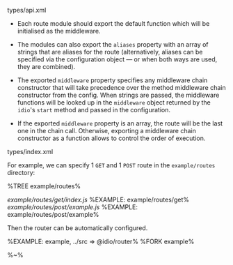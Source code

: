<typedef name="initRoutes" noArgTypesInToc>types/api.xml</typedef>

* Each route module should export the default function which will be initialised as the middleware.

* The modules can also export the `aliases` property with an array of strings that are aliases for the route (alternatively, aliases can be specified via the configuration object &mdash; or when both ways are used, they are combined).

* The exported `middleware` property specifies any middleware chain constructor that will take precedence over the method middleware chain constructor from the config. When strings are passed, the middleware functions will be looked up in the `middleware` object returned by the `idio`'s `start` method and passed in the configuration.

* If the exported `middleware` property is an array, the route will be the last one in the chain call. Otherwise, exporting a middleware chain constructor as a function allows to control the order of execution.

<typedef narrow>types/index.xml</typedef>

For example, we can specify 1 `GET` and 1 `POST` route in the `example/routes` directory:

%TREE example/routes%

*example/routes/get/index.js*
%EXAMPLE: example/routes/get%
*example/routes/post/example.js*
%EXAMPLE: example/routes/post/example%

Then the router can be automatically configured.

%EXAMPLE: example, ../src => @idio/router%
%FORK example%

%~%